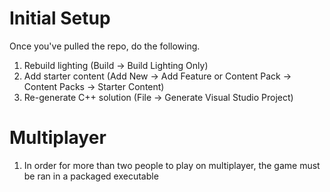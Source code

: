 # Initial Setup

Once you've pulled the repo, do the following.
1) Rebuild lighting (Build -> Build Lighting Only)
2) Add starter content (Add New -> Add Feature or Content Pack -> Content Packs -> Starter Content)
3) Re-generate C++ solution (File -> Generate Visual Studio Project)


# Multiplayer
1) In order for more than two people to play on multiplayer, the game must be ran in a packaged executable
